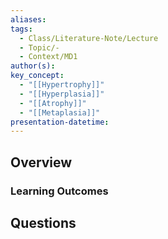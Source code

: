 ```yaml
---
aliases: 
tags:
  - Class/Literature-Note/Lecture
  - Topic/-
  - Context/MD1
author(s): 
key_concept:
  - "[[Hypertrophy]]"
  - "[[Hyperplasia]]"
  - "[[Atrophy]]"
  - "[[Metaplasia]]"
presentation-datetime:
---
```



## Overview
### Learning Outcomes


## Questions




